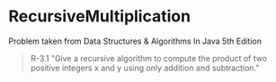 RecursiveMultiplication
=======================
Problem taken from Data Structures & Algorithms In Java 5th Edition
>R-3.1 "Give a recursive algorithm to compute the product of two positive integers x and y using only addition and subtraction."
